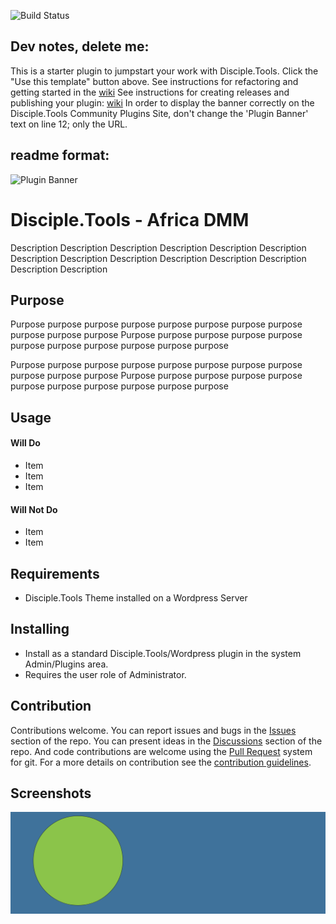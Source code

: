 ![Build Status](https://github.com/DiscipleTools/africa-dmm/actions/workflows/ci.yml/badge.svg?branch=master)
## Dev notes, delete me:
This is a starter plugin to jumpstart your work with Disciple.Tools.
Click the "Use this template" button above.
See instructions for refactoring and getting started in the [wiki](https://github.com/DiscipleTools/africa-dmm/wiki)
See instructions for creating releases and publishing your plugin: [wiki](https://github.com/DiscipleTools/africa-dmm/wiki)
In order to display the banner correctly on the Disciple.Tools Community Plugins Site, don't change the 'Plugin Banner' text on line 12; only the URL.

## readme format:

![Plugin Banner](https://raw.githubusercontent.com/DiscipleTools/africa-dmm/b30402d97895e3f911efcb47fb8f29ccd1eb92e5/documentation/banner.png)

# Disciple.Tools - Africa DMM

Description Description Description Description Description Description Description
Description Description Description Description Description Description Description

## Purpose

Purpose purpose purpose purpose purpose purpose purpose purpose purpose purpose purpose
Purpose purpose purpose purpose purpose purpose purpose purpose purpose purpose purpose

Purpose purpose purpose purpose purpose purpose purpose purpose purpose purpose purpose
Purpose purpose purpose purpose purpose purpose purpose purpose purpose purpose purpose

## Usage

#### Will Do

- Item
- Item
- Item

#### Will Not Do

- Item
- Item

## Requirements

- Disciple.Tools Theme installed on a Wordpress Server

## Installing

- Install as a standard Disciple.Tools/Wordpress plugin in the system Admin/Plugins area.
- Requires the user role of Administrator.

## Contribution

Contributions welcome. You can report issues and bugs in the
[Issues](https://github.com/DiscipleTools/africa-dmm/issues) section of the repo. You can present ideas
in the [Discussions](https://github.com/DiscipleTools/africa-dmm/discussions) section of the repo. And
code contributions are welcome using the [Pull Request](https://github.com/DiscipleTools/africa-dmm/pulls)
system for git. For a more details on contribution see the
[contribution guidelines](https://github.com/DiscipleTools/africa-dmm/blob/master/CONTRIBUTING.md).


## Screenshots

![screenshot](documentation/community/starter-banners/banner-blue-green.png)
